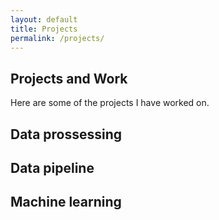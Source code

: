```yaml
---
layout: default
title: Projects
permalink: /projects/
---
```


## Projects and Work

Here are some of the projects I have worked on.

## Data prossessing

## Data pipeline

## Machine learning
